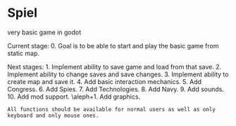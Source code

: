 # Spiel
 very basic game in godot

Current stage:
	0. Goal is to be able to start and play the basic game from static map.

Next stages:
	1. Implement ability to save game and load from that save.
	2. Implement ability to change saves and save changes.
	3. Implement ability to create map and save it.
	4. Add basic interaction mechanics.
	5. Add Congress.
	6. Add Spies.
	7. Add Technologies.
	8. Add Navy.
	9. Add sounds.
	10. Add mod support.
	\aleph+1. Add graphics.
	
	All functions should be available for normal users as well as only keyboard and only mouse ones.
